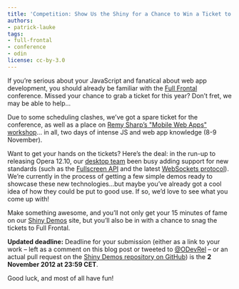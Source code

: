 ```yaml
---
title: 'Competition: Show Us the Shiny for a Chance to Win a Ticket to Full Frontal 2012 in Brighton, UK'
authors:
- patrick-lauke
tags:
- full-frontal
- conference
- odin
license: cc-by-3.0
---
```


If you’re serious about your JavaScript and fanatical about web app development, you should already be familiar with the [Full Frontal](http://2012.full-frontal.org/) conference. Missed your chance to grab a ticket for this year? Don’t fret, we may be able to help...

Due to some scheduling clashes, we’ve got a spare ticket for the conference, as well as a place on [Remy Sharp’s "Mobile Web Apps" workshop](http://2012.full-frontal.org/#mobile)… in all, two days of intense JS and web app knowledge (8-9 November).

Want to get your hands on the tickets? Here’s the deal: in the run-up to releasing Opera 12.10, our [desktop team](http://my.opera.com/desktopteam/blog/) been busy adding support for new standards (such as the [Fullscreen API](http://dvcs.w3.org/hg/fullscreen/raw-file/529a67b8d9f3/Overview.html) and the latest [WebSockets protocol](http://tools.ietf.org/html/rfc6455)). We’re currently in the process of getting a few simple demos ready to showcase these new technologies...but maybe you’ve already got a cool idea of how they could be put to good use. If so, we’d love to see what you come up with!

Make something awesome, and you’ll not only get your 15 minutes of fame on our [Shiny Demos](http://shinydemos.com/) site, but you’ll also be in with a chance to snag the tickets to Full Frontal.

**Updated deadline:** Deadline for your submission (either as a link to your work – left as a comment on this blog post or tweeted to [@ODevRel](https://twitter.com/odevrel) – or an actual pull request on the [Shiny Demos repository on GitHub](https://github.com/operasoftware/shinydemos)) is the **2 November 2012 at 23:59 CET**.

Good luck, and most of all have fun!
